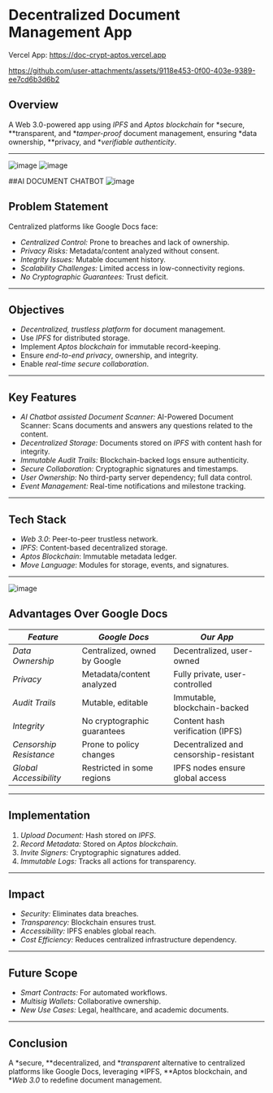 # Decentralized Document Management App

Vercel App: https://doc-crypt-aptos.vercel.app

https://github.com/user-attachments/assets/9118e453-0f00-403e-9389-ee7cd6b3d6b2

## Overview
A Web 3.0-powered app using *IPFS* and *Aptos blockchain* for *secure, **transparent, and **tamper-proof* document management, ensuring *data ownership, **privacy, and **verifiable authenticity*.

---

![image](https://github.com/user-attachments/assets/97271195-49c3-4b35-b9e6-326a1283891f)
![image](https://github.com/user-attachments/assets/aec671ae-671d-4790-9bc0-33ffeda449e5)

##AI DOCUMENT CHATBOT
![image](https://github.com/user-attachments/assets/d3a244fe-9428-49d2-a019-f76b8245a187)

## Problem Statement
Centralized platforms like Google Docs face:
- *Centralized Control:* Prone to breaches and lack of ownership.
- *Privacy Risks:* Metadata/content analyzed without consent.
- *Integrity Issues:* Mutable document history.
- *Scalability Challenges:* Limited access in low-connectivity regions.
- *No Cryptographic Guarantees:* Trust deficit.

---

## Objectives
- *Decentralized, trustless platform* for document management.
- Use *IPFS* for distributed storage.
- Implement *Aptos blockchain* for immutable record-keeping.
- Ensure *end-to-end privacy*, ownership, and integrity.
- Enable *real-time secure collaboration*.

---

## Key Features
- *AI Chatbot assisted Document Scanner:* AI-Powered Document Scanner: Scans documents and answers any questions related to the content. 
- *Decentralized Storage:* Documents stored on *IPFS* with content hash for integrity.
- *Immutable Audit Trails:* Blockchain-backed logs ensure authenticity.
- *Secure Collaboration:* Cryptographic signatures and timestamps.
- *User Ownership:* No third-party server dependency; full data control.
- *Event Management:* Real-time notifications and milestone tracking.

---

## Tech Stack
- *Web 3.0*: Peer-to-peer trustless network.
- *IPFS*: Content-based decentralized storage.
- *Aptos Blockchain*: Immutable metadata ledger.
- *Move Language*: Modules for storage, events, and signatures.

---

![image](https://github.com/user-attachments/assets/2145ccaa-40c0-4c41-8f0b-c03d1d27f2d3)



## Advantages Over Google Docs
| *Feature*             | *Google Docs*                            | *Our App*                            |
|-------------------------|-------------------------------------------|----------------------------------------|
| *Data Ownership*      | Centralized, owned by Google              | Decentralized, user-owned              |
| *Privacy*             | Metadata/content analyzed                 | Fully private, user-controlled         |
| *Audit Trails*        | Mutable, editable                        | Immutable, blockchain-backed           |
| *Integrity*           | No cryptographic guarantees               | Content hash verification (IPFS)       |
| *Censorship Resistance*| Prone to policy changes                 | Decentralized and censorship-resistant |
| *Global Accessibility*| Restricted in some regions               | IPFS nodes ensure global access        |

---

## Implementation
1. *Upload Document:* Hash stored on *IPFS*.
2. *Record Metadata:* Stored on *Aptos blockchain*.
3. *Invite Signers:* Cryptographic signatures added.
4. *Immutable Logs:* Tracks all actions for transparency.

---

## Impact
- *Security:* Eliminates data breaches.
- *Transparency:* Blockchain ensures trust.
- *Accessibility:* IPFS enables global reach.
- *Cost Efficiency:* Reduces centralized infrastructure dependency.

---

## Future Scope
- *Smart Contracts:* For automated workflows.
- *Multisig Wallets:* Collaborative ownership.
- *New Use Cases:* Legal, healthcare, and academic documents.

---

## Conclusion
A *secure, **decentralized, and **transparent* alternative to centralized platforms like Google Docs, leveraging *IPFS, **Aptos blockchain, and **Web 3.0* to redefine document management.
